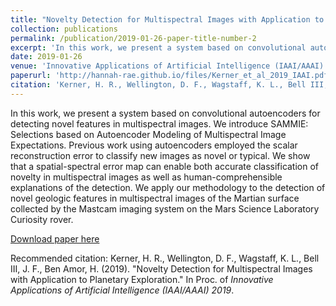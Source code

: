 ```yaml
---
title: "Novelty Detection for Multispectral Images with Application to Planetary Exploration"
collection: publications
permalink: /publication/2019-01-26-paper-title-number-2
excerpt: 'In this work, we present a system based on convolutional autoencoders for detecting novel features in multispectral images. We introduce SAMMIE: Selections based on Autoencoder Modeling of Multispectral Image Expectations. Previous work using autoencoders employed the scalar reconstruction error to classify new images as novel or typical. We show that a spatial-spectral error map can enable both accurate classification of novelty in multispectral images as well as human-comprehensible explanations of the detection. We apply our methodology to the detection of novel geologic features in multispectral images of the Martian surface collected by the Mastcam imaging system on the Mars Science Laboratory Curiosity rover.'
date: 2019-01-26
venue: 'Innovative Applications of Artificial Intelligence (IAAI/AAAI) 2019'
paperurl: 'http://hannah-rae.github.io/files/Kerner_et_al_2019_IAAI.pdf'
citation: 'Kerner, H. R., Wellington, D. F., Wagstaff, K. L., Bell III, J. F., Ben Amor, H. (2019). &quot;Novelty Detection for Multispectral Images with Application to Planetary Exploration.&quot; In Proc. of <i>Innovative Applications of Artificial Intelligence (IAAI/AAAI) 2019</i>.'
---
```

In this work, we present a system based on convolutional autoencoders for detecting novel features in multispectral images. We introduce SAMMIE: Selections based on Autoencoder Modeling of Multispectral Image Expectations. Previous work using autoencoders employed the scalar reconstruction error to classify new images as novel or typical. We show that a spatial-spectral error map can enable both accurate classification of novelty in multispectral images as well as human-comprehensible explanations of the detection. We apply our methodology to the detection of novel geologic features in multispectral images of the Martian surface collected by the Mastcam imaging system on the Mars Science Laboratory Curiosity rover.

[Download paper here](http://hannah-rae.github.io/files/Kerner_et_al_2019_IAAI.pdf)

Recommended citation: Kerner, H. R., Wellington, D. F., Wagstaff, K. L., Bell III, J. F., Ben Amor, H. (2019). &quot;Novelty Detection for Multispectral Images with Application to Planetary Exploration.&quot; In Proc. of <i>Innovative Applications of Artificial Intelligence (IAAI/AAAI) 2019</i>.